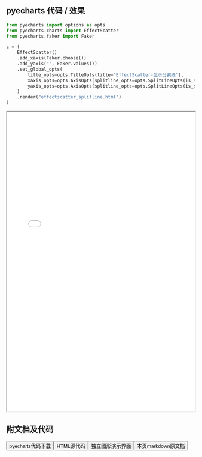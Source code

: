 
## pyecharts 代码 / 效果

```python
from pyecharts import options as opts
from pyecharts.charts import EffectScatter
from pyecharts.faker import Faker

c = (
    EffectScatter()
    .add_xaxis(Faker.choose())
    .add_yaxis("", Faker.values())
    .set_global_opts(
        title_opts=opts.TitleOpts(title="EffectScatter-显示分割线"),
        xaxis_opts=opts.AxisOpts(splitline_opts=opts.SplitLineOpts(is_show=True)),
        yaxis_opts=opts.AxisOpts(splitline_opts=opts.SplitLineOpts(is_show=True)),
    )
    .render("effectscatter_splitline.html")
)

```

<iframe width="100%" height="800px" src="/pyecharts/EffectScatter/effectscatter_splitline.html"></iframe>

## 附文档及代码

<a href="https://cdn.jsdelivr.net/gh/wfy-belief/python/docs/pyecharts/EffectScatter/effectscatter_splitline.py"><button class="mybutton">pyecharts代码下载</button></a><a href="https://cdn.jsdelivr.net/gh/wfy-belief/python/docs/pyecharts/EffectScatter/effectscatter_splitline.html"><button class="mybutton">HTML源代码</button></a><a href="https://python.wfyblog.cn/pyecharts/EffectScatter/effectscatter_splitline.html"><button class="mybutton">独立图形演示界面</button></a><a href="https://cdn.jsdelivr.net/gh/wfy-belief/python/docs/pyecharts/EffectScatter/effectscatter_splitline.md"><button class="mybutton">本页markdown原文档</button></a>